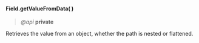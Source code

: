 #### Field.getValueFromData(  )   
> *@api* **private**    

Retrieves the value from an object, whether the path is nested or flattened.  

<div class="code-header addGitHubLink" data-file="lib/field.js#L311-L318"> &nbsp;</div><pre class=" language-javascript hideCode api"></pre> 
